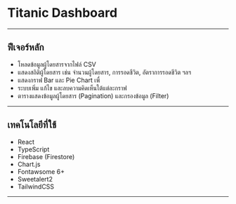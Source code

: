 # Titanic Dashboard
---

## ฟีเจอร์หลัก

- โหลดข้อมูลผู้โดยสารจากไฟล์ CSV  
- แสดงสถิติผู้โดยสาร เช่น จำนวนผู้โดยสาร, การรอดชีวิต, อัตราการรอดชีวิต ฯลฯ  
- แสดงกราฟ Bar และ Pie Chart เพื่
- ระบบเพิ่ม แก้ไข และลบความคิดเห็นใต้แต่ละกราฟ  
- ตารางแสดงข้อมูลผู้โดยสาร (Pagination) และกรองข้อมูล (Filter)  

---

## เทคโนโลยีที่ใช้
- React  
- TypeScript  
- Firebase (Firestore)  
- Chart.js
- Fontawsome 6+
- Sweetalert2
- TailwindCSS  

---
